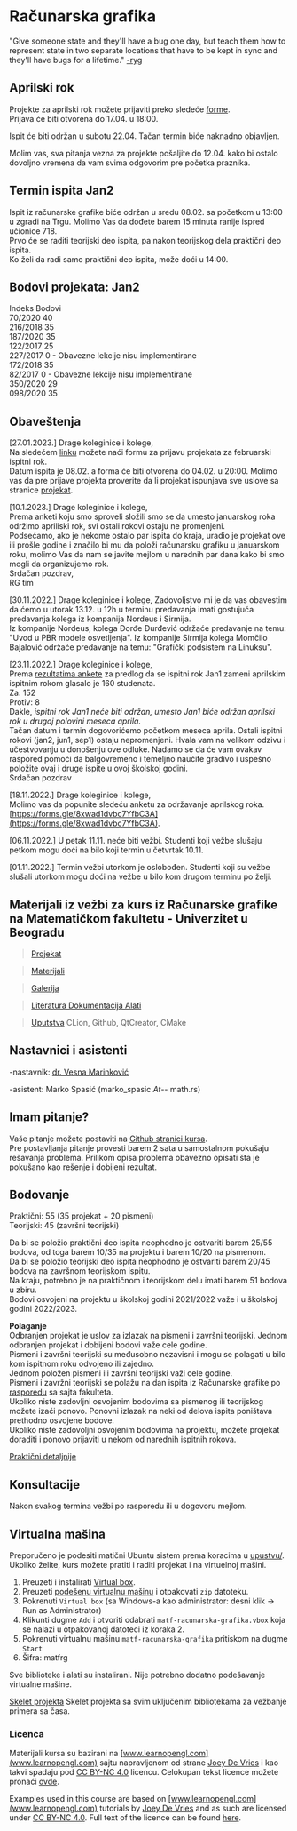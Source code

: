 # Računarska grafika 

"Give someone state and they'll have a bug one day, but teach them how to represent state in two separate locations that have to be kept in sync and they'll have bugs for a lifetime." [-ryg](https://twitter.com/rygorous/status/1507178315886444544)

## Aprilski rok  
Projekte za aprilski rok možete prijaviti preko sledeće [forme](https://forms.gle/RZBuzHhdUDQ1uPug9).  
Prijava će biti otvorena do 17.04. u 18:00.

Ispit će biti održan u subotu 22.04. Tačan termin biće naknadno objavljen.

Molim vas, sva pitanja vezna za projekte pošaljite do 12.04. kako bi ostalo dovoljno vremena da vam svima odgovorim pre početka praznika.  

## Termin ispita Jan2  
Ispit iz računarske grafike biće održan u sredu 08.02. sa početkom u 13:00 u zgradi na Trgu.
Molimo Vas da dođete barem 15 minuta ranije ispred učionice 718.  
Prvo će se raditi teorijski deo ispita, pa nakon teorijskog dela praktični deo ispita.  
Ko želi da radi samo praktični deo ispita, može doći u 14:00.  

## Bodovi projekata: Jan2
Indeks      Bodovi  
70/2020     40  
216/2018    35  
187/2020    35  
122/2017    25  
227/2017    0  - Obavezne lekcije nisu implementirane  
172/2018    35  
82/2017     0  - Obavezne lekcije nisu implementirane  
350/2020    29	  
098/2020    35  

## Obaveštenja

[27.01.2023.] Drage koleginice i kolege,  
Na sledećem [linku](https://forms.gle/LeQLSG1mvb3smhiT6) možete naći formu za prijavu projekata za februarski ispitni rok.  
Datum ispita je 08.02. a forma će biti otvorena do 04.02. u 20:00. Molimo vas da pre prijave projekta proverite da li projekat ispunjava sve uslove sa stranice [projekat](https://matf-racunarska-grafika.github.io/projekat/).  

[10.1.2023.] Drage koleginice i kolege,  
Prema anketi koju smo sproveli složili smo se da umesto januarskog roka održimo apriliski rok, svi ostali rokovi ostaju ne promenjeni.  
Podsećamo, ako je nekome ostalo par ispita do kraja, uradio je projekat ove ili prošle godine i značilo bi mu da položi računarsku grafiku u januarskom roku, molimo Vas da nam se javite mejlom u narednih par dana kako bi smo mogli da organizujemo rok.  
Srdačan pozdrav,  
RG tim  

[30.11.2022.] Drage koleginice i kolege, 
Zadovoljstvo mi je da vas obavestim da ćemo u utorak 13.12. u 12h u terminu predavanja imati gostujuća predavanja 
kolega iz kompanija Nordeus i Sirmija.  
Iz kompanije Nordeus, kolega Đorđe Đurđević održaće predavanje na temu: "Uvod u PBR modele osvetljenja".
Iz kompanije Sirmija kolega Momčilo Bajalović održaće predavanje na temu: "Grafički podsistem na Linuksu". 


[23.11.2022.] Drage koleginice i kolege,  
Prema [rezultatima ankete](https://docs.google.com/spreadsheets/d/1oUl6DA428fpUZ9R3yg-rCOK6fMkIOISbrAgXD2-GlmI/edit?usp=sharing) za predlog da se ispitni rok Jan1 zameni aprilskim ispitnim rokom glasalo je 160 studenata.  
Za: 152  
Protiv: 8  
Dakle, *ispitni rok Jan1 neće biti održan, umesto Jan1 biće održan aprilski rok u drugoj polovini meseca aprila.*  
Tačan datum i termin dogovorićemo početkom meseca aprila.  Ostali ispitni rokovi (jan2, jun1, sep1) ostaju nepromenjeni.
Hvala vam na velikom odzivu i učestvovanju u donošenju ove odluke. Nadamo se da će vam ovakav raspored pomoći da balgovremeno i temeljno naučite gradivo i uspešno položite ovaj i druge ispite u ovoj školskoj godini.  
Srdačan pozdrav

[18.11.2022.] Drage koleginice i kolege,  
Molimo vas da popunite sledeću anketu za održavanje aprilskog roka.
[https://forms.gle/8xwad1dvbc7YfbC3A](https://forms.gle/8xwad1dvbc7YfbC3A).


[06.11.2022.] U petak 11.11. neće biti vežbi. Studenti koji vežbe slušaju petkom mogu doći na bilo koji termin u četvrtak 10.11.

[01.11.2022.] Termin vežbi utorkom je oslobođen. Studenti koji su vežbe slušali utorkom mogu doći na vežbe u bilo kom drugom terminu po želji. 

## Materijali iz vežbi za kurs iz Računarske grafike na Matematičkom fakultetu - Univerzitet u Beogradu

> [Projekat](projekat/) 

> [Materijali](materijali/) 

> [Galerija](gallery/)

> [Literatura Dokumentacija Alati](docs/)

> [Uputstva](uputstva/) CLion, Github, QtCreator, CMake


## Nastavnici i asistenti
-nastavnik: [dr. Vesna Marinković](http://poincare.matf.bg.ac.rs/~vesnam/grafika.html)

-asistent: Marko Spasić (marko_spasic _At_-- math.rs)

## Imam pitanje?  
Vaše pitanje možete postaviti na [Github stranici kursa](https://github.com/matf-racunarska-grafika/matf-racunarska-grafika.github.io/issues).  
Pre postavljanja pitanje provesti barem 2 sata u samostalnom pokušaju rešavanja problema. Prilikom opisa problema obavezno opisati šta je pokušano kao rešenje i dobijeni rezultat.

## Bodovanje  
Praktični: 55 (35 projekat + 20 pismeni)  
Teorijski: 45 (završni teorijski)  

Da bi se položio praktični deo ispita neophodno je ostvariti barem 25/55 bodova, od toga barem 10/35 na projektu i barem 10/20 na pismenom.  
Da bi se položio teorijski deo ispita neophodno je ostvariti barem 20/45 bodova na završnom teorijskom ispitu.  
Na kraju, potrebno je na praktičnom i teorijskom delu imati barem 51 bodova u zbiru.  
Bodovi osvojeni na projektu u školskoj godini 2021/2022 važe i u školskoj godini 2022/2023.  

**Polaganje**  
Odbranjen projekat je uslov za izlazak na pismeni i završni teorijski. Jednom odbranjen projekat i dobijeni bodovi važe cele godine.  
Pismeni i završni teorijski su međusobno nezavisni i mogu se polagati u bilo kom ispitnom roku odvojeno ili zajedno.  
Jednom položen pismeni ili završni teorijski važi cele godine.  
Pismeni i zavržni teorijski se polažu na dan ispita iz Računarske grafike po [rasporedu](http://www.matf.bg.ac.rs/m/36/raspored-ispita/) sa sajta fakulteta.  
Ukoliko niste zadovljni osvojenim bodovima sa pismenog ili teorijskog možete izaći ponovo. Ponovni izlazak na neki od delova ispita poništava prethodno osvojene bodove.  
Ukoliko niste zadovoljni osvojenim bodovima na projektu, možete projekat doraditi i ponovo prijaviti u nekom od narednih ispitnih rokova.  

[Praktični detaljnije](projekat/)  

## Konsultacije
Nakon svakog termina vežbi po rasporedu ili u dogovoru mejlom.

## Virtualna mašina

Preporučeno je podesiti matični Ubuntu sistem prema koracima u [upustvu/](upustva/).  
Ukoliko želite, kurs možete pratiti i raditi projekat i na virtuelnoj mašini. 

1. Preuzeti i instalirati [Virtual box](https://www.virtualbox.org/).  
2. Preuzeti [podešenu virtualnu mašinu](https://drive.google.com/file/d/1zcNJGaPv6A84O1r5K9olvff4S3K_preN/view?usp=sharing) i otpakovati `zip` datoteku.  
3. Pokrenuti `Virtual box` (sa Windows-a kao administrator: desni klik -> Run as Administrator) 
4. Klikunti dugme `Add` i otvoriti odabrati `matf-racunarska-grafika.vbox` koja se nalazi u otpakovanoj datoteci iz koraka 2.  
5. Pokrenuti virtualnu mašinu `matf-racunarska-grafika` pritiskom na dugme `Start`  
6. Šifra: matfrg

Sve biblioteke i alati su instalirani. Nije potrebno dodatno podešavanje virtualne mašine.  


[Skelet projekta](https://github.com/matf-racunarska-grafika/project_base) Skelet projekta sa svim uključenim bibliotekama za vežbanje primera sa časa. 

### Licenca
Materijali kursa su bazirani na [www.learnopengl.com](www.learnopengl.com) sajtu napravljenom od strane [Joey De Vries](https://joeydevries.com/#home) i kao takvi spadaju pod [CC BY-NC 4.0](https://creativecommons.org/licenses/by-nc/4.0/) licencu. Celokupan tekst licence možete pronaći [ovde](https://creativecommons.org/licenses/by/4.0/legalcode).



Examples used in this course are based on [www.learnopengl.com](www.learnopengl.com) tutorials by [Joey De Vries](https://joeydevries.com/#home) and as such are licensed under [CC BY-NC 4.0](https://creativecommons.org/licenses/by-nc/4.0/). Full text of the licence can be found [here](https://creativecommons.org/licenses/by/4.0/legalcode).



<!--- <3 N --->


